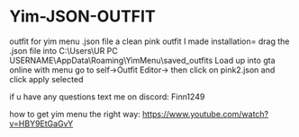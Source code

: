 # Yim-JSON-OUTFIT
outfit for yim menu .json file a clean pink outfit I made
installation= drag the .json file into C:\Users\UR PC USERNAME\AppData\Roaming\YimMenu\saved_outfits
Load up into gta online with menu go to self->Outfit Editor-> then click on pink2.json and click apply selected

if u have any questions text me on discord: Finn1249

how to get yim menu the right way: https://www.youtube.com/watch?v=HBY9EtGaGvY
